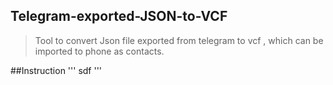 ## Telegram-exported-JSON-to-VCF
>Tool to convert Json file exported from telegram to vcf , which can be imported to phone as contacts.

##Instruction
'''
sdf
'''
